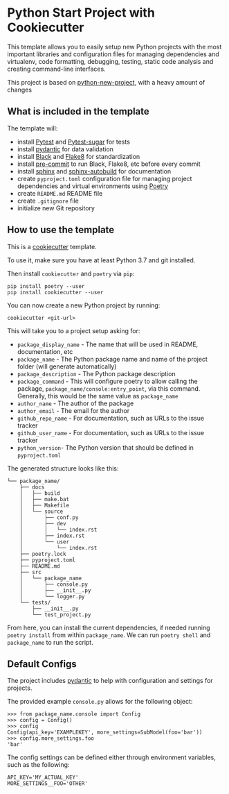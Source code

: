 # Python Start Project with Cookiecutter

This template allows you to easily setup new Python projects with the most important libraries and configuration files for managing dependencies and virtualenv, code formatting, debugging, testing, static code analysis and creating command-line interfaces.

This project is based on [python-new-project](https://github.com/stribny/python-new-project), with a heavy amount of changes


## What is included in the template

The template will:

- install [Pytest](https://docs.pytest.org/en/stable/) and [Pytest-sugar](https://pypi.org/project/pytest-sugar/) for tests
- install [pydantic](https://github.com/samuelcolvin/pydantic) for data validation
- install [Black](https://black.readthedocs.io/en/stable/) and [Flake8](https://flake8.pycqa.org/en/latest/) for standardization
- install [pre-commit](https://pre-commit.com/) to run Black, Flake8, etc before every commit
- install [sphinx](https://pypi.org/project/Sphinx/) and [sphinx-autobuild](https://pypi.org/project/sphinx-autobuild/) for documentation
- create `pyproject.toml` configuration file for managing project dependencies and virtual environments using [Poetry](https://python-poetry.org/)
- create `README.md` README file
- create `.gitignore` file
- initialize new Git repository


## How to use the template

This is a [cookiecutter](https://cookiecutter.readthedocs.io) template.

To use it, make sure you have at least Python 3.7 and git installed.

Then install `cookiecutter` and `poetry` via `pip`:

```
pip install poetry --user
pip install cookiecutter --user
```

You can now create a new Python project by running:

```
cookiecutter <git-url>
```

This will take you to a project setup asking for:
- `package_display_name` - The name that will be used in README, documentation, etc
- `package_name` - The Python package name and name of the project folder (will generate automatically)
- `package_description` - The Python package description
- `package_command` - This will configure poetry to allow calling the package, `package_name/console:entry_point`, via this command. Generally, this would be the same value as `package_name`
- `author_name` - The author of the package
- `author_email` - The email for the author
- `github_repo_name` - For documentation, such as URLs to the issue tracker
- `github_user_name` - For documentation, such as URLs to the issue tracker
- `python_version`- The Python version that should be defined in `pyproject.toml`

The generated structure looks like this:

```
└── package_name/
    ├── docs
    │   ├── build
    │   ├── make.bat
    │   ├── Makefile
    │   └── source
    │       ├── conf.py
    │       ├── dev
    │       │   └── index.rst
    │       ├── index.rst
    │       └── user
    │           └── index.rst
    ├── poetry.lock
    ├── pyproject.toml
    ├── README.md
    ├── src
    │   └── package_name
    │       ├── console.py
    │       ├── __init__.py
    │       └── logger.py
    └── tests/
        ├── __init__.py
        └── test_project.py
```

From here, you can install the current dependencies, if needed running `poetry install` from within `package_name`. We can run `poetry shell` and `package_name` to run the script.


## Default Configs

The project includes [pydantic](https://github.com/samuelcolvin/pydantic) to help with configuration and settings for projects.

The provided example `console.py` allows for the following object:

```
>>> from package_name.console import Config
>>> config = Config()
>>> config
Config(api_key='EXAMPLEKEY', more_settings=SubModel(foo='bar'))
>>> config.more_settings.foo
'bar'
```

The config settings can be defined either through environment variables, such as the following:

```
API_KEY='MY_ACTUAL_KEY'
MORE_SETTINGS__FOO='OTHER'
```
